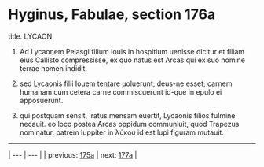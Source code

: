 # Hyginus, Fabulae, section 176a

title. LYCAON.



1. Ad Lycaonem Pelasgi filium Iouis in hospitium uenisse dicitur et filiam eius Callisto compressisse, ex quo natus est Arcas qui ex suo nomine terrae nomen indidit.



2. sed Lycaonis filii Iouem tentare uoluerunt, deus-ne esset; carnem humanam cum cetera carne commiscuerunt id-que in epulo ei apposuerunt.



3. qui postquam sensit, iratus mensam euertit, Lycaonis filios fulmine necauit. eo loco postea Arcas oppidum communiuit, quod Trapezus nominatur. patrem Iuppiter in λύκου id est lupi figuram mutauit.



---

| --- | --- |
| previous: [175a](../175a/) | next: [177a](../177a/) |